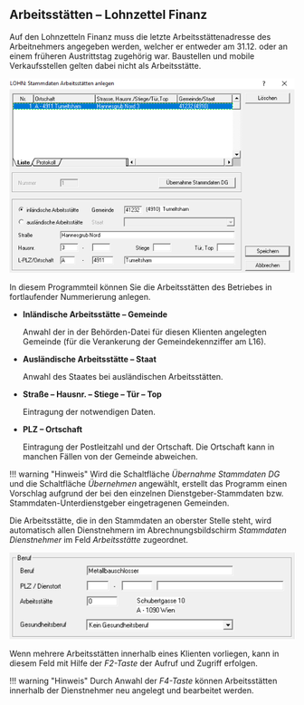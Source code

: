 ## Arbeitsstätten – Lohnzettel Finanz

Auf den Lohnzetteln Finanz muss die letzte Arbeitsstättenadresse des Arbeitnehmers angegeben werden, welcher er entweder am 31.12. oder an einem früheren Austrittstag zugehörig war. Baustellen und mobile Verkaufsstellen gelten dabei nicht als Arbeitsstätte.

![Image](<img/image37.png>)

In diesem Programmteil können Sie die Arbeitsstätten des Betriebes in fortlaufender Nummerierung anlegen.

- **Inländische Arbeitsstätte – Gemeinde**

  Anwahl der in der Behörden-Datei für diesen Klienten angelegten   Gemeinde (für die Verankerung der Gemeindekennziffer am L16).

- **Ausländische Arbeitsstätte – Staat**

  Anwahl des Staates bei ausländischen Arbeitsstätten.

- **Straße – Hausnr. – Stiege – Tür – Top**

  Eintragung der notwendigen Daten.

- **PLZ – Ortschaft**

  Eintragung der Postleitzahl und der Ortschaft. Die Ortschaft kann in   manchen Fällen von der Gemeinde abweichen.

!!! warning "Hinweis"
    Wird die Schaltfläche *Übernahme Stammdaten DG* und die Schaltfläche *Übernehmen* angewählt, erstellt das Programm einen Vorschlag aufgrund der bei den einzelnen Dienstgeber-Stammdaten bzw. Stammdaten-Unterdienstgeber eingetragenen Gemeinden.

Die Arbeitsstätte, die in den Stammdaten an oberster Stelle steht, wird automatisch allen Dienstnehmern im Abrechnungsbildschirm *Stammdaten Dienstnehmer* im Feld *Arbeitsstätte* zugeordnet.

![Image](<img/image38.png>)

Wenn mehrere Arbeitsstätten innerhalb eines Klienten vorliegen, kann in diesem Feld mit Hilfe der *F2-Taste* der Aufruf und Zugriff erfolgen.

!!! warning "Hinweis"
    Durch Anwahl der *F4-Taste* können Arbeitsstätten innerhalb der Dienstnehmer neu angelegt und bearbeitet werden.
